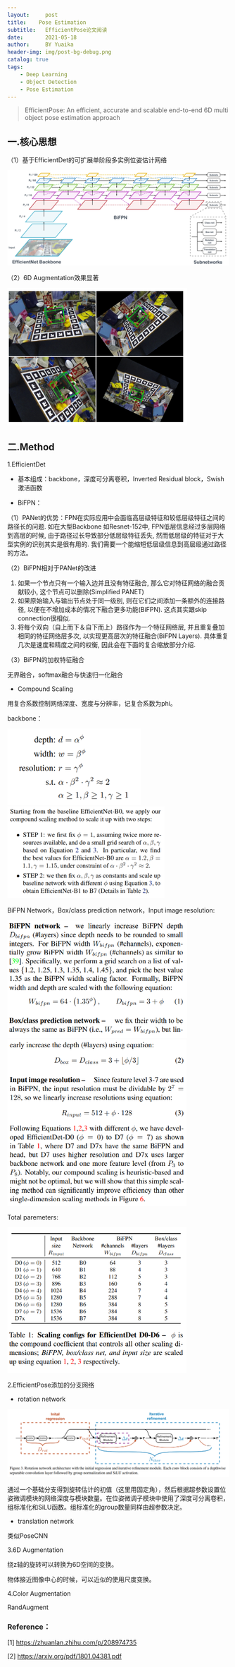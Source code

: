 ```yaml
---
layout:     post
title:    Pose Estimation
subtitle:   EfficientPose论文阅读
date:       2021-05-18
author:     BY Yuaika
header-img: img/post-bg-debug.png
catalog: true
tags:
    - Deep Learning
    - Object Detection
    - Pose Estimation
---
```

> EfficientPose: An efficient, accurate and scalable end-to-end 6D multi object pose estimation approach

## 一.核心思想

（1）基于EfficientDet的可扩展单阶段多实例位姿估计网络

<img src="../img/efficientpose-1.png" style="zoom: 50%;" />

（2）6D Augmentation效果显著

<img src="../img/efficientpose-2.png" style="zoom: 67%;" />

## 二.Method

1.EfficientDet

- 基本组成：backbone，深度可分离卷积，Inverted Residual block，Swish激活函数

- BiFPN：

（1）PANet的优势：FPN在实际应用中会面临高层级特征和较低层级特征之间的路径长的问题. 如在大型Backbone 如Resnet-152中, FPN低层信息经过多层网络到高层的时候, 由于路径过长导致部分低层级特征丢失, 然而低层级的特征对于大型实例的识别其实是很有用的. 我们需要一个能缩短低层级信息到高层级通过路径的方法。

（2）BiFPN相对于PANet的改进

1. 如果一个节点只有一个输入边并且没有特征融合, 那么它对特征网络的融合贡献较小, 这个节点可以删除(Simplified PANET)
2. 如果原始输入与输出节点处于同一级别, 则在它们之间添加一条额外的连接路径, 以便在不增加成本的情况下融合更多功能(BiFPN). 这点其实跟skip connection很相似.
3. 将每个双向（自上而下＆自下而上）路径作为一个特征网络层, 并且重复叠加相同的特征网络层多次, 以实现更高层次的特征融合(BiFPN Layers). 具体重复几次是速度和精度之间的权衡, 因此会在下面的复合缩放部分介绍.

（3）BiFPN的加权特征融合

无界融合，softmax融合与快速归一化融合

- Compound Scaling

用复合系数控制网络深度、宽度与分辨率，记复合系数为phi。

backbone：

<img src="../img/efficientpose-3.png" style="zoom:67%;" />

<img src="../img/efficientpose-4.png" style="zoom:50%;" />

BiFPN Network，Box/class prediction network，Input image resolution:

<img src="../img/efficientpose-5.png" style="zoom: 67%;" />

<img src="../img/efficientpose-6.png" style="zoom:67%;" />

Total paremeters:

<img src="../img/efficientpose-7.png" style="zoom:67%;" />

2.EfficientPose添加的分支网络

- rotation network

![](../img/efficientpose-8.png)

通过一个基础分支得到旋转估计的初值（这里用固定角），然后根据超参数设置位姿微调模块的网络深度与模块数量。在位姿微调子模块中使用了深度可分离卷积，组标准化和SiLU函数。组标准化的group数量同样由超参数决定。

- translation network

类似PoseCNN

3.6D Augmentation

绕z轴的旋转可以转换为6D空间的变换。

物体接近图像中心的时候，可以近似的使用尺度变换。

4.Color Augmentation

RandAugment




### Reference：

[1] https://zhuanlan.zhihu.com/p/208974735

[2] https://arxiv.org/pdf/1801.04381.pdf